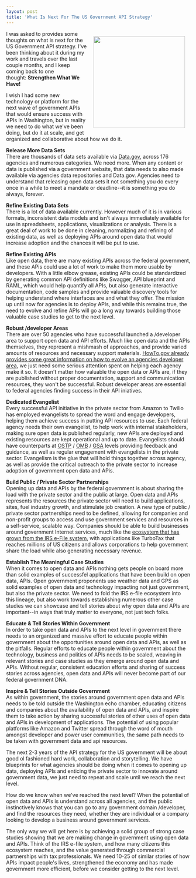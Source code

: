 ```yaml
---
layout: post
title: 'What Is Next For The US Government API Strategy'
---
```

<p><a href="http://federal-government.apievangelist.com/" target="_blank"><img style="padding: 15px;" src="http://kinlane-productions.s3.amazonaws.com/api-evangelist-site/blog/Building-a-21st-century-platform-to-better-serve-the-american-people-1.png" alt="" width="250" align="right" /></a></p>
<p>I was asked to provides some thoughts on what is next for the US Government API strategy.  I've been thinking about it during my work and travels over the last couple months, and I keep coming back to one thought:&nbsp;<strong>Strengthen What We Have!</strong></p>
<p>I wish I had some new technology or platform for the next wave of government APIs that would ensure success with APIs in Washington, but in reality we need to do what we've been doing, but do it at scale, and get organized and collaborative about how we do it.</p>
<p><strong>Release More Data Sets</strong><br /> There are thousands of data sets available via <a href="http://data.gov">Data.gov</a>, across 176 agencies and numerous categories. We need more. When any content or data is published via a government website, that data needs to also made available via agencies data repositories and Data.gov. Agencies need to understand that releasing open data sets it not something you do every once in a while to meet a mandate or deadline--it is something you do always, forever.</p>
<p><strong>Refine Existing Data Sets</strong><br /> There is a lot of data available currently. However much of it is in various formats, inconsistent data models and isn't always immediately available for use in spreadsheets, applications, visualizations or analysis. There is a great deal of work to be done in cleaning, normalizing and refining of existing data, as well as deploying APIs around open data that would increase adoption and the chances it will be put to use.</p>
<p><strong>Refine Existing APIs</strong><br /> Like open data, there are many existing APIs across the federal government, and these APis could use a lot of work to make them more usable by developers. With a little elbow grease, existing APIs could be standardized by generating common API definitions like Swagger, API blueprint and RAML, which would help quantify all APIs, but also generate interactive documentation, code samples and provide valuable discovery tools for helping understand where interfaces are and what they offer. The mission up until now for agencies is to deploy APIs, and while this remains true, the need to evolve and refine APIs will go a long way towards building those valuable case studies to get to the next level.</p>
<p><strong>Robust /developer Areas</strong><br /> There are over 50 agencies who have successful launched a /developer area to support open data and API efforts. Much like open data and the APIs themselves, they represent a mishmash of approaches, and provide varied amounts of resources and necessary support materials. <a href="http://www.howto.gov/mobile/apis-in-government">HowTo.gov already provides some great information on how to evolve an agencies developer area</a>, we just need some serious attention spent on helping each agency make it so. It doesn't matter how valuable the open data or APIs are, if they are published without proper documentation, support and communication resources, they won't be successful. Robust developer areas are essential to federal agencies finding success in their API iniatives.</p>
<p><strong>Dedicated Evangelist</strong><br /> Every successful API initiative in the private sector from Amazon to Twilio has employed evangelists to spread the word and engage developers, helping them achieve success in putting API resources to use. Each federal agency needs their own evangelist, to help work with internal stakeholders, making sure open data is published regularly, new APIs are deployed and existing resources are kept operational and up to date. Evangelists should have counterparts at <a href="http://www.whitehouse.gov/administration/eop/ostp">OSTP</a> / <a href="http://www.whitehouse.gov/omb">OMB</a> / <a href="http://www.gsa.gov/">GSA</a> levels providing feedback and guidance, as well as regular engagement with evangelists in the private sector. Evangelism is the glue that will hold things together across agency, as well as provide the critical outreach to the private sector to increase adoption of government open data and APis.</p>
<p><strong>Build Public / Private Sector Partnerships</strong><br /> Opening up data and APIs by the federal government is about sharing the load with the private sector and the public at large. Open data and APIs represents the resources the private sector will need to build applications, sites, fuel industry growth, and stimulate job creation. A new type of public / private sector partnerships need to be defined, allowing for companies and non-profit groups to access and use government services and resources in a self-service, scalable way. Companies should be able to build businesses around government Internet services, much like the <a title="ecosystem that has grown from the IRS e-File system" href="https://github.com/kinlane/irs-modernized-efile-blueprint">ecosystem that has grown from the IRS e-File system</a>, with applications like TurboTax that reaches millions of US citizens and allows corporations to help government share the load while also generating necessary revenue.</p>
<p><strong>Establish The Meaningful Case Studies</strong><br /> When it comes to open data and APIs nothing gets people on board more than solid examples of successfel applications that have been build on open data, APIs. Open government proponents use weather data and GPS as solid examples of open data and technology impacting not just government, but also the private sector. We need to fold the IRS e-file ecosystem into this lineage, but also work towards establishing numerous other case studies we can showcase and tell stories about why open data and APIs are important--in ways that truly matter to everyone, not just tech folks.</p>
<p><strong>Educate &amp; Tell Stories Within Government</strong><br /> In order to take open data and APIs to the next level in government there needs to an organized and massive effort to educate people within government about the opportunities around open data and APis, as well as the pitfalls. Regular efforts to educate people within government about the technology, business and politics of APIs needs to be scaled, weaving in relevant stories and case studies as they emerge around open data and APIs. Without regular, consistent education efforts and sharing of success stories across agencies, open data and APIs will never become part of our federal government DNA.</p>
<p><strong>Inspire &amp; Tell Stories Outside Government</strong><br /> As within government, the stories around government open data and APIs needs to be told outside the Washington echo chamber, educating citizens and companies about the availability of open data and APIs, and inspire them to take action by sharing successful stories of other uses of open data and APIs in development of applications.  The potential of using popular platforms like Amazon and Twitter spread through the word of mouth amongst developer and power user communities, the same path needs to be taken with government data and api resources.</p>
<p>The next 2-3 years of the API strategy for the US government will be about good ol fashioned hard work, collaboration and storytelling.  We have  blueprints for what agencies should be doing when it comes to opening up data, deploying APIs and enticing the private sector to innovate around government data, we just need to repeat and scale until we reach the next level.</p>
<p>How do we know when we've reached the next level? When the potential of open data and APIs is understand across all agencies, and the public instinctively knows that you can go to any government domain /developer, and find the resources they need, whether they are individual or a company looking to develop a business around government services.</p>
<p>The only way we will get here is by achieving a solid group of strong case studies showing that we are making change in government using open data and APIs. Think of the IRS e-file system, and how many citizens this ecosystem reaches, and the value generated through commercial partnerships with tax professionals. We need 10-25 of similar stories of how APIs impact people's lives, strengthened the economy and has made government more efficient, before we consider getting to the next level.</p>